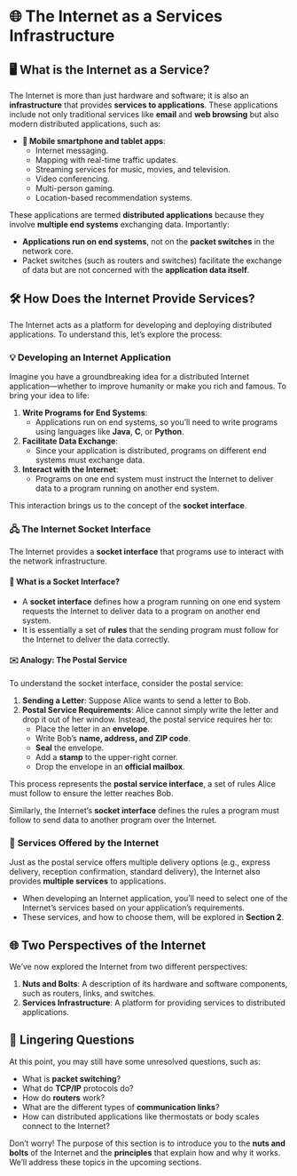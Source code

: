 # 🌐 **The Internet as a Services Infrastructure**

## 🖥️ **What is the Internet as a Service?**

The Internet is more than just hardware and software; it is also an **infrastructure** that provides **services to applications**. These applications include not only traditional services like **email** and **web browsing** but also modern distributed applications, such as:  

- **📱 Mobile smartphone and tablet apps**:  
  - Internet messaging.  
  - Mapping with real-time traffic updates.  
  - Streaming services for music, movies, and television.  
  - Video conferencing.  
  - Multi-person gaming.  
  - Location-based recommendation systems.  

These applications are termed **distributed applications** because they involve **multiple end systems** exchanging data. Importantly:  
- **Applications run on end systems**, not on the **packet switches** in the network core.  
- Packet switches (such as routers and switches) facilitate the exchange of data but are not concerned with the **application data itself**.  

## 🛠️ **How Does the Internet Provide Services?**

The Internet acts as a platform for developing and deploying distributed applications. To understand this, let’s explore the process:

### 💡 **Developing an Internet Application**
Imagine you have a groundbreaking idea for a distributed Internet application—whether to improve humanity or make you rich and famous. To bring your idea to life:  
1. **Write Programs for End Systems**:  
   - Applications run on end systems, so you’ll need to write programs using languages like **Java**, **C**, or **Python**.  
2. **Facilitate Data Exchange**:  
   - Since your application is distributed, programs on different end systems must exchange data.
3. **Interact with the Internet**:  
   - Programs on one end system must instruct the Internet to deliver data to a program running on another end system.  

This interaction brings us to the concept of the **socket interface**.

### 🖧 **The Internet Socket Interface**

The Internet provides a **socket interface** that programs use to interact with the network infrastructure.  

#### 📜 **What is a Socket Interface?**
- A **socket interface** defines how a program running on one end system requests the Internet to deliver data to a program on another end system.  
- It is essentially a set of **rules** that the sending program must follow for the Internet to deliver the data correctly.  

#### ✉️ **Analogy: The Postal Service**
To understand the socket interface, consider the postal service:  
1. **Sending a Letter**: Suppose Alice wants to send a letter to Bob.  
2. **Postal Service Requirements**: Alice cannot simply write the letter and drop it out of her window. Instead, the postal service requires her to:  
   - Place the letter in an **envelope**.  
   - Write Bob’s **name, address, and ZIP code**.  
   - **Seal** the envelope.  
   - Add a **stamp** to the upper-right corner.  
   - Drop the envelope in an **official mailbox**.  

This process represents the **postal service interface**, a set of rules Alice must follow to ensure the letter reaches Bob.  

Similarly, the Internet’s **socket interface** defines the rules a program must follow to send data to another program over the Internet.

### 🌟 **Services Offered by the Internet**
Just as the postal service offers multiple delivery options (e.g., express delivery, reception confirmation, standard delivery), the Internet also provides **multiple services** to applications.  
- When developing an Internet application, you’ll need to select one of the Internet’s services based on your application’s requirements.  
- These services, and how to choose them, will be explored in **Section 2**.

## 🌐 **Two Perspectives of the Internet**

We’ve now explored the Internet from two different perspectives:  
1. **Nuts and Bolts**: A description of its hardware and software components, such as routers, links, and switches.  
2. **Services Infrastructure**: A platform for providing services to distributed applications.  

## 🤔 **Lingering Questions**

At this point, you may still have some unresolved questions, such as:  
- What is **packet switching**?  
- What do **TCP/IP** protocols do?  
- How do **routers** work?  
- What are the different types of **communication links**?  
- How can distributed applications like thermostats or body scales connect to the Internet?  

Don’t worry! The purpose of this section is to introduce you to the **nuts and bolts** of the Internet and the **principles** that explain how and why it works. We’ll address these topics in the upcoming sections.
